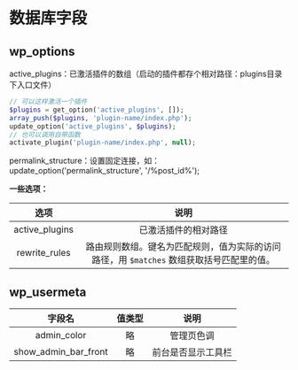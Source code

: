 # 数据库字段

## wp\_options

active\_plugins：已激活插件的数组（启动的插件都存个相对路径：plugins目录下入口文件）

```php
// 可以这样激活一个插件
$plugins = get_option('active_plugins', []);
array_push($plugins, 'plugin-name/index.php');
update_option('active_plugins', $plugins);
// 也可以调用自带函数
activate_plugin('plugin-name/index.php', null);
```

permalink\_structure：设置固定连接，如：update\_option('permalink\_structure', '/%post\_id%');

**一些选项：**

|        选项       |                         说明                         |
| :-------------: | :------------------------------------------------: |
| active\_plugins |                     已激活插件的相对路径                     |
|  rewrite\_rules | 路由规则数组。键名为匹配规则，值为实际的访问路径，用 `$matches` 数组获取括号匹配里的值。 |

## wp\_usermeta

|           字段名           | 值类型 |     说明    |
| :---------------------: | :-: | :-------: |
|       admin\_color      |  略  |   管理页色调   |
| show\_admin\_bar\_front |  略  | 前台是否显示工具栏 |
